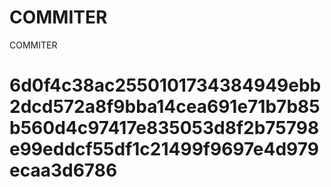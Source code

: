 # COMMITER
COMMITER






# 6d0f4c38ac2550101734384949ebb2dcd572a8f9bba14cea691e71b7b85b560d4c97417e835053d8f2b75798e99eddcf55df1c21499f9697e4d979ecaa3d6786
